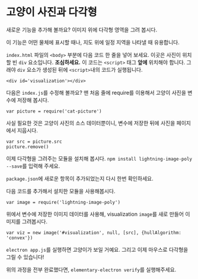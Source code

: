 # 고양이 사진과 다각형

새로운 기능을 추가해 볼까요? 이미지 위에 다각형 영역을 그려 봅시다.

이 기능은 어떤 물체에 표시할 때나, 지도 위에 일정 지역을 나타낼 때 유용합니다.

`index.html` 파일의 `<body>` 부분에 다음 코드 한 줄을 넣어 보세요. 이곳은 사진이 위치할 빈 `div` 요소입니다. **조심하세요.** 이 코드는 `<script>` 태그 **앞에** 위치해야 합니다. 그래야 `div` 요소가 생성된 뒤에 `<script>`내의 코드가 실행됩니다.

```
<div id='visualization'></div>
```

다음은 `index.js`를 수정해 볼까요? 맨 처음 줄에 require를 이용해서 고양이 사진을 변수에 저장해 봅시다.

```
var picture = require('cat-picture')
```

사실 필요한 것은 고양이 사진의 소스 데이터뿐이니, 변수에 저장한 뒤에 사진을 페이지에서 지웁시다.

```
var src = picture.src
picture.remove()
```

이제 다각형을 그려주는 모듈을 설치해 봅시다. `npm install lightning-image-poly --save`를 입력해 주세요.

`package.json`에 새로운 항목이 추가되었는지 다시 한번 확인하세요.

다음 코드를 추가해서 설치한 모듈을 사용해봅시다.

```
var image = require('lightning-image-poly')
```

위에서 변수에 저장한 이미지 데이터를 사용해,  visualization `image`를 새로 만들어 이미지를 그려봅시다.

```
var viz = new image('#visualization', null, [src], {hullAlgorithm: 'convex'})
```

`electron app.js`를 실행하면 고양이가 보일 거예요. 그리고 이제 마우스로 다각형을 그릴 수 있습니다!

위의 과정을 전부 완료했다면, `elementary-electron verify`를 실행해주세요.
